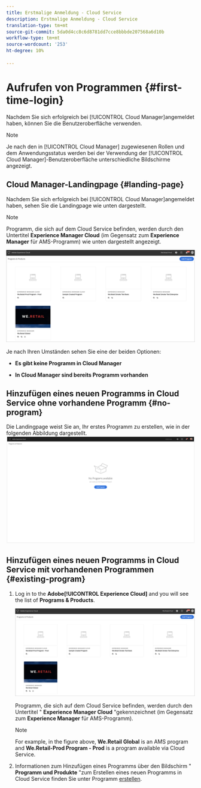 ```yaml
---
title: Erstmalige Anmeldung - Cloud Service
description: Erstmalige Anmeldung - Cloud Service
translation-type: tm+mt
source-git-commit: 5da0d4cc8c6d8781dd7cce8bbbde207568a6d10b
workflow-type: tm+mt
source-wordcount: '253'
ht-degree: 10%

---
```



# Aufrufen von Programmen {#first-time-login}

Nachdem Sie sich erfolgreich bei [!UICONTROL Cloud Manager]angemeldet haben, können Sie die Benutzeroberfläche verwenden.

>[!NOTE]
>
>Je nach den in [!UICONTROL Cloud Manager] zugewiesenen Rollen und dem Anwendungsstatus werden bei der Verwendung der [!UICONTROL Cloud Manager]-Benutzeroberfläche unterschiedliche Bildschirme angezeigt.

## Cloud Manager-Landingpage {#landing-page}

Nachdem Sie sich erfolgreich bei [!UICONTROL Cloud Manager]angemeldet haben, sehen Sie die Landingpage wie unten dargestellt.

>[!NOTE]
>
>Programm, die sich auf dem Cloud Service befinden, werden durch den Untertitel **Experience Manager Cloud** (im Gegensatz zum **Experience Manager** für AMS-Programm) wie unten dargestellt angezeigt.

![](assets/first_timelogin1.png)


Je nach Ihren Umständen sehen Sie eine der beiden Optionen:

* **Es gibt keine Programm in Cloud Manager**

* **In Cloud Manager sind bereits Programm vorhanden**

## Hinzufügen eines neuen Programms in Cloud Service ohne vorhandene Programm {#no-program}


Die Landingpage weist Sie an, Ihr erstes Programm zu erstellen, wie in der folgenden Abbildung dargestellt.
![](assets/first_timelogin0.png)


## Hinzufügen eines neuen Programms in Cloud Service mit vorhandenen Programmen {#existing-program}


1. Log in to the **Adobe[!UICONTROL Experience Cloud]** and you will see the list of **Programs &amp; Products**.

   ![](assets/first_timelogin1.png)

   Programm, die sich auf dem Cloud Service befinden, werden durch den Untertitel &quot; **Experience Manager Cloud** &quot;gekennzeichnet (im Gegensatz zum **Experience Manager** für AMS-Programm).

   >[!NOTE]
   >For example, in the figure above, **We.Retail Global** is an AMS program and **We.Retail-Prod Program - Prod** is a program available via Cloud Service.

1. Informationen zum Hinzufügen eines Programms über den Bildschirm &quot; **Programm und Produkte** &quot;zum Erstellen eines neuen Programms in Cloud Service finden Sie unter Programm [erstellen](/help/onboarding/getting-access-to-aem-in-cloud/creating-a-program.md).


